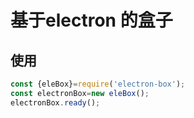 # 基于electron 的盒子

## 使用
``` javascript
const {eleBox}=require('electron-box');
const electronBox=new eleBox();
electronBox.ready();
```
